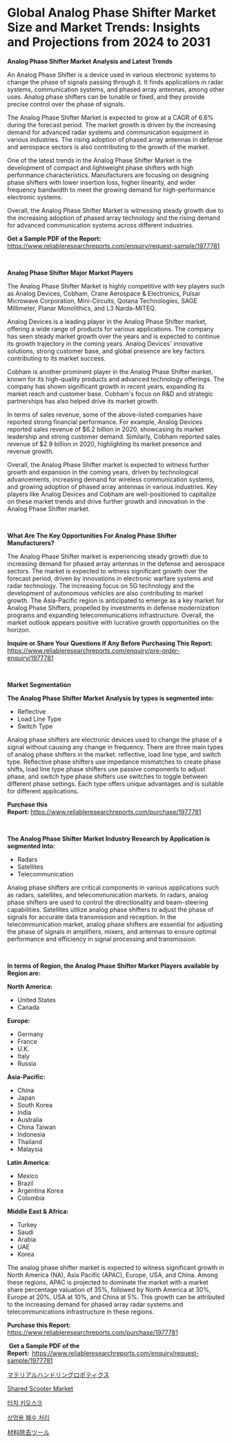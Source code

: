 <p><h1>Global Analog Phase Shifter Market Size and Market Trends: Insights and Projections from 2024 to 2031</h1></p><p><strong>Analog Phase Shifter Market Analysis and Latest Trends</strong></p>
<p><p>An Analog Phase Shifter is a device used in various electronic systems to change the phase of signals passing through it. It finds applications in radar systems, communication systems, and phased array antennas, among other uses. Analog phase shifters can be tunable or fixed, and they provide precise control over the phase of signals.</p><p>The Analog Phase Shifter Market is expected to grow at a CAGR of 6.6% during the forecast period. The market growth is driven by the increasing demand for advanced radar systems and communication equipment in various industries. The rising adoption of phased array antennas in defense and aerospace sectors is also contributing to the growth of the market.</p><p>One of the latest trends in the Analog Phase Shifter Market is the development of compact and lightweight phase shifters with high performance characteristics. Manufacturers are focusing on designing phase shifters with lower insertion loss, higher linearity, and wider frequency bandwidth to meet the growing demand for high-performance electronic systems.</p><p>Overall, the Analog Phase Shifter Market is witnessing steady growth due to the increasing adoption of phased array technology and the rising demand for advanced communication systems across different industries.</p></p>
<p><strong>Get a Sample PDF of the Report:&nbsp;</strong> <a href="https://www.reliableresearchreports.com/enquiry/request-sample/1977781">https://www.reliableresearchreports.com/enquiry/request-sample/1977781</a></p>
<p>&nbsp;</p>
<p><strong>Analog Phase Shifter Major Market Players</strong></p>
<p><p>The Analog Phase Shifter Market is highly competitive with key players such as Analog Devices, Cobham, Crane Aerospace & Electronics, Pulsar Microwave Corporation, Mini-Circuits, Qotana Technologies, SAGE Millimeter, Planar Monolithics, and L3 Narda-MITEQ.</p><p>Analog Devices is a leading player in the Analog Phase Shifter market, offering a wide range of products for various applications. The company has seen steady market growth over the years and is expected to continue its growth trajectory in the coming years. Analog Devices' innovative solutions, strong customer base, and global presence are key factors contributing to its market success.</p><p>Cobham is another prominent player in the Analog Phase Shifter market, known for its high-quality products and advanced technology offerings. The company has shown significant growth in recent years, expanding its market reach and customer base. Cobham's focus on R&D and strategic partnerships has also helped drive its market growth.</p><p>In terms of sales revenue, some of the above-listed companies have reported strong financial performance. For example, Analog Devices reported sales revenue of $6.2 billion in 2020, showcasing its market leadership and strong customer demand. Similarly, Cobham reported sales revenue of $2.9 billion in 2020, highlighting its market presence and revenue growth.</p><p>Overall, the Analog Phase Shifter market is expected to witness further growth and expansion in the coming years, driven by technological advancements, increasing demand for wireless communication systems, and growing adoption of phased array antennas in various industries. Key players like Analog Devices and Cobham are well-positioned to capitalize on these market trends and drive further growth and innovation in the Analog Phase Shifter market.</p></p>
<p>&nbsp;</p>
<p><strong>What Are The Key Opportunities For Analog Phase Shifter Manufacturers?</strong></p>
<p><p>The Analog Phase Shifter market is experiencing steady growth due to increasing demand for phased array antennas in the defense and aerospace sectors. The market is expected to witness significant growth over the forecast period, driven by innovations in electronic warfare systems and radar technology. The increasing focus on 5G technology and the development of autonomous vehicles are also contributing to market growth. The Asia-Pacific region is anticipated to emerge as a key market for Analog Phase Shifters, propelled by investments in defense modernization programs and expanding telecommunications infrastructure. Overall, the market outlook appears positive with lucrative growth opportunities on the horizon.</p></p>
<p><strong>Inquire or Share Your Questions If Any Before Purchasing This Report:</strong> <a href="https://www.reliableresearchreports.com/enquiry/pre-order-enquiry/1977781">https://www.reliableresearchreports.com/enquiry/pre-order-enquiry/1977781</a></p>
<p>&nbsp;</p>
<p><strong>Market Segmentation</strong></p>
<p><strong>The Analog Phase Shifter Market Analysis by types is segmented into:</strong></p>
<p><ul><li>Reflective</li><li>Load Line Type</li><li>Switch Type</li></ul></p>
<p><p>Analog phase shifters are electronic devices used to change the phase of a signal without causing any change in frequency. There are three main types of analog phase shifters in the market: reflective, load line type, and switch type. Reflective phase shifters use impedance mismatches to create phase shifts, load line type phase shifters use passive components to adjust phase, and switch type phase shifters use switches to toggle between different phase settings. Each type offers unique advantages and is suitable for different applications.</p></p>
<p><strong>Purchase this Report:&nbsp;</strong><a href="https://www.reliableresearchreports.com/purchase/1977781">https://www.reliableresearchreports.com/purchase/1977781</a></p>
<p>&nbsp;</p>
<p><strong>The Analog Phase Shifter Market Industry Research by Application is segmented into:</strong></p>
<p><ul><li>Radars</li><li>Satellites</li><li>Telecommunication</li></ul></p>
<p><p>Analog phase shifters are critical components in various applications such as radars, satellites, and telecommunication markets. In radars, analog phase shifters are used to control the directionality and beam-steering capabilities. Satellites utilize analog phase shifters to adjust the phase of signals for accurate data transmission and reception. In the telecommunication market, analog phase shifters are essential for adjusting the phase of signals in amplifiers, mixers, and antennas to ensure optimal performance and efficiency in signal processing and transmission.</p></p>
<p>&nbsp;</p>
<p><strong>In terms of Region, the Analog Phase Shifter Market Players available by Region are:</strong></p>
<p>
    <p> <strong> North America: </strong>
        <ul>
            <li>United States</li>
            <li>Canada</li>
        </ul>
        </p> 
    <p> <strong> Europe: </strong>
        <ul>
            <li>Germany</li>
            <li>France</li>
            <li>U.K.</li>
            <li>Italy</li>
            <li>Russia</li>
        </ul>
        </p> 
    <p> <strong> Asia-Pacific: </strong>
        <ul>
            <li>China</li>
            <li>Japan</li>
            <li>South Korea</li>
            <li>India</li>
            <li>Australia</li>
            <li>China Taiwan</li>
            <li>Indonesia</li>
            <li>Thailand</li>
            <li>Malaysia</li>
        </ul>
        </p> 
    <p> <strong> Latin America: </strong>
        <ul>
            <li>Mexico</li>
            <li>Brazil</li>
            <li>Argentina Korea</li>
            <li>Colombia</li>
        </ul>
        </p> 
    <p> <strong> Middle East & Africa: </strong>
        <ul>
            <li>Turkey</li>
            <li>Saudi</li>
            <li>Arabia</li>
            <li>UAE</li>
            <li>Korea</li>
        </ul>
    </p>
    </p>
<p><p>The analog phase shifter market is expected to witness significant growth in North America (NA), Asia Pacific (APAC), Europe, USA, and China. Among these regions, APAC is projected to dominate the market with a market share percentage valuation of 35%, followed by North America at 30%, Europe at 20%, USA at 10%, and China at 5%. This growth can be attributed to the increasing demand for phased array radar systems and telecommunications infrastructure in these regions.</p></p>
<p><strong>Purchase this Report: </strong><a href="https://www.reliableresearchreports.com/purchase/1977781">https://www.reliableresearchreports.com/purchase/1977781</a></p>
<p>&nbsp;<strong>Get a Sample PDF of the Report:&nbsp;&nbsp;</strong><a href="https://www.reliableresearchreports.com/enquiry/request-sample/1977781">https://www.reliableresearchreports.com/enquiry/request-sample/1977781</a></p>
<p><strong></strong></p>
<p><p><a href="https://github.com/jkjreqjscoxx7/Market-Research-Report-List-1/blob/main/788435110721.md">マテリアルハンドリングロボティクス</a></p><p><a href="https://issuu.com/reportprime-2/docs/shared-scooter-market-size-2030.pptx">Shared Scooter Market</a></p><p><a href="https://github.com/BrettWeberrt8767765/Market-Research-Report-List-1/blob/main/86474099852.md">터치 키오스크</a></p><p><a href="https://github.com/nuekbpymrrz5/Market-Research-Report-List-1/blob/main/15594189851.md">상업용 폐수 처리</a></p><p><a href="https://github.com/hilmi-2a/Market-Research-Report-List-1/blob/main/705465410722.md">材料除去ツール</a></p></p>